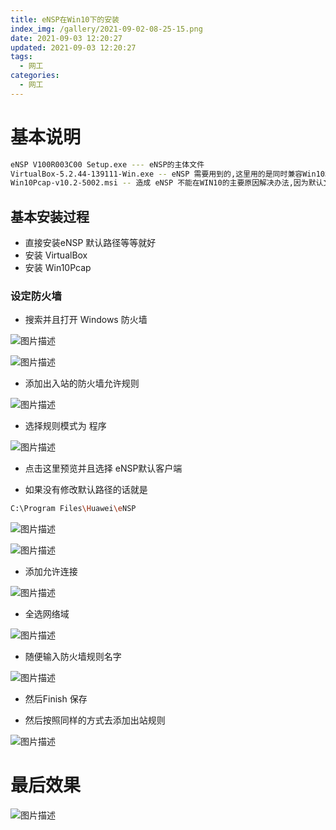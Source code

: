 ```yaml
---
title: eNSP在Win10下的安装
index_img: /gallery/2021-09-02-08-25-15.png
date: 2021-09-03 12:20:27
updated: 2021-09-03 12:20:27
tags:
  - 网工
categories:
  - 网工
---
```


# 基本说明

```bash
eNSP V100R003C00 Setup.exe --- eNSP的主体文件
VirtualBox-5.2.44-139111-Win.exe -- eNSP 需要用到的,这里用的是同时兼容Win10和eNSP的版本
Win10Pcap-v10.2-5002.msi -- 造成 eNSP 不能在WIN10的主要原因解决办法,因为默认文件是仅仅在WIN7 的支持
```


## 基本安装过程

- 直接安装eNSP 默认路径等等就好
- 安装 VirtualBox
- 安装 Win10Pcap

### 设定防火墙


- 搜索并且打开 Windows 防火墙

![图片描述](/gallery/2021-09-03-12-26-28.png)

![图片描述](/gallery/2021-09-03-12-25-19.png)

- 添加出入站的防火墙允许规则

![图片描述](/gallery/2021-09-03-12-27-31.png)

- 选择规则模式为 程序

![图片描述](/gallery/2021-09-03-12-28-02.png)

- 点击这里预览并且选择 eNSP默认客户端

- 如果没有修改默认路径的话就是
```bash
C:\Program Files\Huawei\eNSP
```

![图片描述](/gallery/2021-09-03-12-30-02.png)

![图片描述](/gallery/2021-09-03-12-29-47.png)

- 添加允许连接

![图片描述](/gallery/2021-09-03-12-31-25.png)

- 全选网络域

![图片描述](/gallery/2021-09-03-12-31-39.png)

- 随便输入防火墙规则名字

![图片描述](/gallery/2021-09-03-12-31-57.png)

- 然后Finish 保存

- 然后按照同样的方式去添加出站规则

![图片描述](/gallery/2021-09-03-12-32-50.png)

# 最后效果

![图片描述](/gallery/2021-09-03-12-38-46.png)